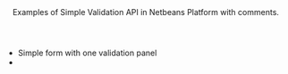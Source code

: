 
<Header>
Examples of Simple Validation API in Netbeans Platform with comments.<h3>
</Header>
<body>
<ul>
<li>Simple form with one validation panel<li>
</ul>
</body>
